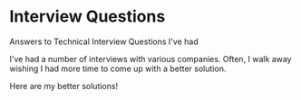 # Interview Questions
Answers to Technical Interview Questions I've had

I've had a number of interviews with various companies. Often, I walk away wishing I had more time to come up with a better solution.

Here are my better solutions!
